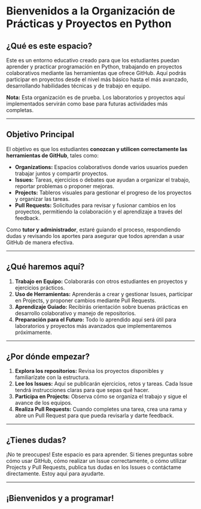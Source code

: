 # Bienvenidos a la Organización de Prácticas y Proyectos en Python

## ¿Qué es este espacio?

Este es un entorno educativo creado para que los estudiantes puedan aprender y practicar programación en Python, trabajando en proyectos colaborativos mediante las herramientas que ofrece GitHub. Aquí podrás participar en proyectos desde el nivel más básico hasta el más avanzado, desarrollando habilidades técnicas y de trabajo en equipo.

**Nota:** Esta organización es de prueba. Los laboratorios y proyectos aquí implementados servirán como base para futuras actividades más completas.

---

## Objetivo Principal

El objetivo es que los estudiantes **conozcan y utilicen correctamente las herramientas de GitHub**, tales como:

- **Organizations:** Espacios colaborativos donde varios usuarios pueden trabajar juntos y compartir proyectos.
- **Issues:** Tareas, ejercicios o debates que ayudan a organizar el trabajo, reportar problemas o proponer mejoras.
- **Projects:** Tableros visuales para gestionar el progreso de los proyectos y organizar las tareas.
- **Pull Requests:** Solicitudes para revisar y fusionar cambios en los proyectos, permitiendo la colaboración y el aprendizaje a través del feedback.

Como **tutor y administrador**, estaré guiando el proceso, respondiendo dudas y revisando los aportes para asegurar que todos aprendan a usar GitHub de manera efectiva.

---

## ¿Qué haremos aquí?

1. **Trabajo en Equipo:** Colaborarás con otros estudiantes en proyectos y ejercicios prácticos.
2. **Uso de Herramientas:** Aprenderás a crear y gestionar Issues, participar en Projects, y proponer cambios mediante Pull Requests.
3. **Aprendizaje Guiado:** Recibirás orientación sobre buenas prácticas en desarrollo colaborativo y manejo de repositorios.
4. **Preparación para el Futuro:** Todo lo aprendido aquí será útil para laboratorios y proyectos más avanzados que implementaremos próximamente.

---

## ¿Por dónde empezar?

1. **Explora los repositorios:** Revisa los proyectos disponibles y familiarízate con la estructura.
2. **Lee los Issues:** Aquí se publicarán ejercicios, retos y tareas. Cada Issue tendrá instrucciones claras para que sepas qué hacer.
3. **Participa en Projects:** Observa cómo se organiza el trabajo y sigue el avance de los equipos.
4. **Realiza Pull Requests:** Cuando completes una tarea, crea una rama y abre un Pull Request para que pueda revisarla y darte feedback.

---

## ¿Tienes dudas?

¡No te preocupes! Este espacio es para aprender. Si tienes preguntas sobre cómo usar GitHub, cómo realizar un Issue correctamente, o cómo utilizar Projects y Pull Requests, publica tus dudas en los Issues o contáctame directamente. Estoy aquí para ayudarte.

---

## ¡Bienvenidos y a programar!
